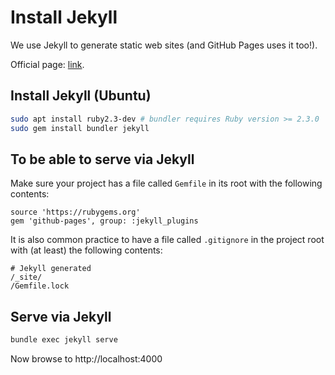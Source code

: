 # Install Jekyll

We use Jekyll to generate static web sites (and GitHub Pages uses it too!).

Official page: [link](https://jekyllrb.com).

## Install Jekyll (Ubuntu)

```bash
sudo apt install ruby2.3-dev # bundler requires Ruby version >= 2.3.0
sudo gem install bundler jekyll
```

## To be able to serve via Jekyll
Make sure your project has a file called `Gemfile` in its root with the following contents:
```
source 'https://rubygems.org'
gem 'github-pages', group: :jekyll_plugins
```

It is also common practice to have a file called `.gitignore` in the project root with (at least) the following contents:
```
# Jekyll generated
/_site/
/Gemfile.lock
```

## Serve via Jekyll
```bash
bundle exec jekyll serve
```

Now browse to http://localhost:4000
